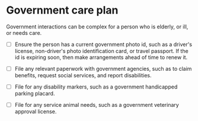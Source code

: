 # Government care plan

Government interactions can be complex for a person who is elderly, or ill, or needs care.

- [ ] Ensure the person has a current government photo id, such as a driver's license, non-driver's photo identification card, or travel passport. If the id is expiring soon, then make arrangements ahead of time to renew it.

- [ ] File any relevant paperwork with government agencies, such as to claim benefits, request social services, and report disabilities.

- [ ] File for any disability markers, such as a government handicapped parking placard.
 
- [ ] File for any service animal needs, such as a government veterinary approval license.
